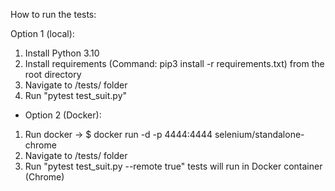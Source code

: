 How to run the tests:

Option 1 (local):
1. Install Python 3.10
2. Install requirements (Command: pip3 install -r requirements.txt)
from the root directory
3. Navigate to /tests/ folder
4. Run "pytest test_suit.py" 
- Option 2 (Docker):
1. Run docker -> $ docker run -d -p 4444:4444 selenium/standalone-chrome
2. Navigate to /tests/ folder
3. Run "pytest test_suit.py --remote true" 
tests will run in Docker container (Chrome)